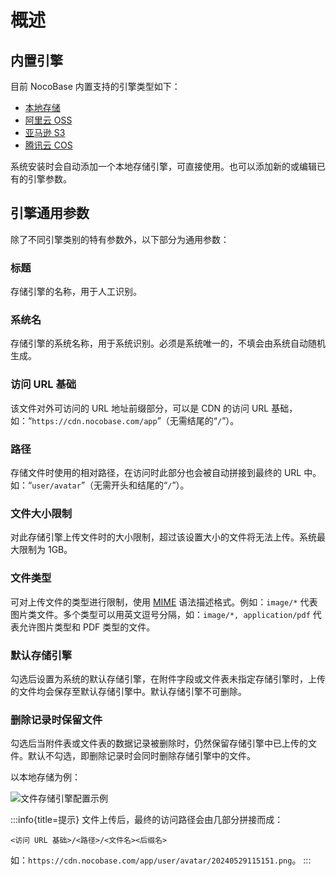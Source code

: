 # 概述

## 内置引擎

目前 NocoBase 内置支持的引擎类型如下：

- [本地存储](./local.md)
- [阿里云 OSS](./aliyun-oss.md)
- [亚马逊 S3](./amazon-s3.md)
- [腾讯云 COS](./tencent-cos.md)

系统安装时会自动添加一个本地存储引擎，可直接使用。也可以添加新的或编辑已有的引擎参数。

## 引擎通用参数

除了不同引擎类别的特有参数外，以下部分为通用参数：

### 标题

存储引擎的名称，用于人工识别。

### 系统名

存储引擎的系统名称，用于系统识别。必须是系统唯一的，不填会由系统自动随机生成。

### 访问 URL 基础

该文件对外可访问的 URL 地址前缀部分，可以是 CDN 的访问 URL 基础，如：“`https://cdn.nocobase.com/app`”（无需结尾的“`/`”）。

### 路径

存储文件时使用的相对路径，在访问时此部分也会被自动拼接到最终的 URL 中。如：“`user/avatar`”（无需开头和结尾的“`/`”）。

### 文件大小限制

对此存储引擎上传文件时的大小限制，超过该设置大小的文件将无法上传。系统最大限制为 1GB。

### 文件类型

可对上传文件的类型进行限制，使用 [MIME](https://developer.mozilla.org/en-US/docs/Web/HTTP/Basics_of_HTTP/MIME_types) 语法描述格式。例如：`image/*` 代表图片类文件。多个类型可以用英文逗号分隔，如：`image/*, application/pdf` 代表允许图片类型和 PDF 类型的文件。

### 默认存储引擎

勾选后设置为系统的默认存储引擎，在附件字段或文件表未指定存储引擎时，上传的文件均会保存至默认存储引擎中。默认存储引擎不可删除。

### 删除记录时保留文件

勾选后当附件表或文件表的数据记录被删除时，仍然保留存储引擎中已上传的文件。默认不勾选，即删除记录时会同时删除存储引擎中的文件。

以本地存储为例：

![文件存储引擎配置示例](https://static-docs.nocobase.com/20240529115151.png)

:::info{title=提示}
文件上传后，最终的访问路径会由几部分拼接而成：

```
<访问 URL 基础>/<路径>/<文件名><后缀名>
```

如：`https://cdn.nocobase.com/app/user/avatar/20240529115151.png`。
:::
